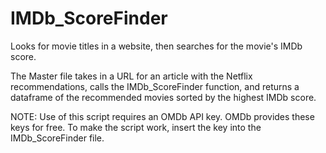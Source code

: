 # IMDb_ScoreFinder
Looks for movie titles in a website, then searches for the movie's IMDb score.

The Master file takes in a URL for an article with the Netflix recommendations, calls the IMDb_ScoreFinder function, and returns a dataframe of the recommended movies sorted by the highest IMDb score.

NOTE: Use of this script requires an OMDb API key. OMDb provides these keys for free. To make the script work, insert the key into the IMDb_ScoreFinder file.
